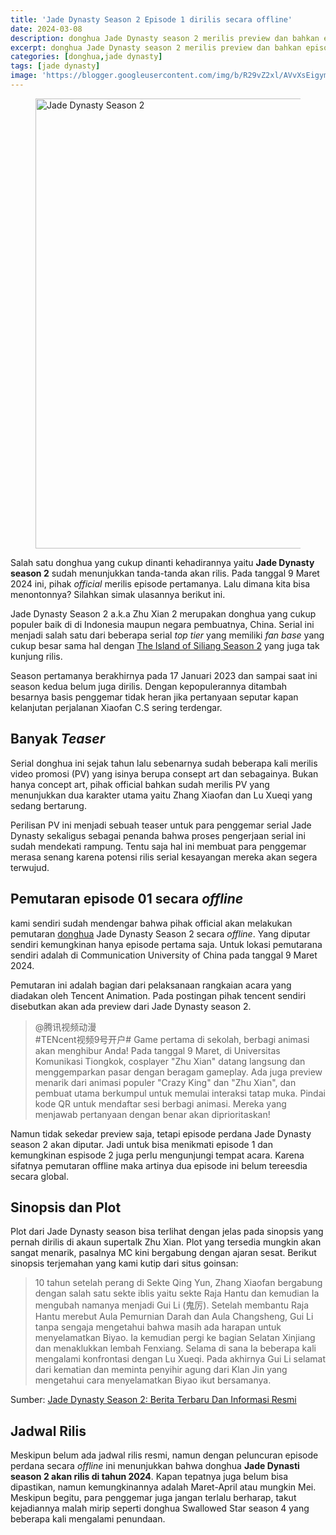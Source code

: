 ```yaml
---
title: 'Jade Dynasty Season 2 Episode 1 dirilis secara offline'
date: 2024-03-08
description: donghua Jade Dynasty season 2 merilis preview dan bahkan episode pertamanya secara offline. Baca selengkapnya pada artikel berikut ini
excerpt: donghua Jade Dynasty season 2 merilis preview dan bahkan episode pertamanya secara offline. Baca selengkapnya pada artikel berikut ini
categories: [donghua,jade dynasty]
tags: [jade dynasty]
image: 'https://blogger.googleusercontent.com/img/b/R29vZ2xl/AVvXsEigymqdKYw-FAYat3YgxKiQsvfhNemKedJq2SZJRV1rMCEpGLbC_UWlOd5-l-7_gu8lrndxfvrnOxPGyLyzVrs6FqXkDv3adgUQGytsMeYIH9ed4xofNIojWHxUWDmEN9d4rGzmTOd7sAvhIjMVgMb-8NAprLhDpxCEsW11_151WbS6TB5hN8LFPWnevVA/h169-w300-rw/jade-dynasty-season-2.webp'
---
```

<figure>
  <img alt="Jade Dynasty Season 2" height="720" width="1280" src="https://blogger.googleusercontent.com/img/b/R29vZ2xl/AVvXsEigymqdKYw-FAYat3YgxKiQsvfhNemKedJq2SZJRV1rMCEpGLbC_UWlOd5-l-7_gu8lrndxfvrnOxPGyLyzVrs6FqXkDv3adgUQGytsMeYIH9ed4xofNIojWHxUWDmEN9d4rGzmTOd7sAvhIjMVgMb-8NAprLhDpxCEsW11_151WbS6TB5hN8LFPWnevVA/s1600-rw/jade-dynasty-season-2.webp"/>
</figure>
<p style="text-align: left;">Salah satu donghua yang cukup dinanti kehadirannya yaitu <strong>Jade Dynasty season 2</strong> sudah menunjukkan tanda-tanda akan rilis. Pada tanggal 9 Maret 2024 ini, pihak <em>official</em> merilis episode pertamanya. Lalu dimana kita bisa menontonnya? Silahkan simak ulasannya berikut ini.</p>
<p>Jade Dynasty Season 2 a.k.a Zhu Xian 2 merupakan donghua yang cukup populer baik di di Indonesia maupun negara pembuatnya, China. Serial ini menjadi salah satu dari beberapa serial <em>top tier</em> yang memiliki <em>fan base</em> yang cukup besar sama hal dengan <a href="https://www.supnewz.com/2024/01/review-donghua-island-of-siliang-season-2.html">The Island of Siliang Season 2</a> yang juga tak kunjung rilis.</p>
<p>Season pertamanya berakhirnya pada 17 Januari 2023 dan sampai saat ini season kedua belum juga dirilis. Dengan kepopulerannya ditambah besarnya basis penggemar tidak heran jika pertanyaan seputar kapan kelanjutan perjalanan Xiaofan C.S sering terdengar.</p>
<h2>Banyak <em>Teaser</em></h2>
<p>Serial donghua ini sejak tahun lalu sebenarnya sudah beberapa kali merilis video promosi (PV) yang isinya berupa consept art dan sebagainya. Bukan hanya concept art, pihak official bahkan sudah merilis PV yang menunjukkan dua karakter utama yaitu Zhang Xiaofan dan Lu Xueqi yang sedang bertarung.</p>
<p>Perilisan PV ini menjadi sebuah teaser untuk para penggemar serial Jade Dynasty sekaligus sebagai penanda bahwa proses pengerjaan serial ini sudah mendekati rampung. Tentu saja hal ini membuat para penggemar merasa senang karena potensi rilis serial kesayangan mereka akan segera terwujud.</p>
<h2>Pemutaran episode 01 secara <em>offline</em></h2>
<p>kami sendiri sudah mendengar bahwa pihak official akan melakukan pemutaran <a href="https://www.supnewz.com/search/label/donghua?max-results=10">donghua</a> Jade Dynasty Season 2 secara <em>offline</em>. Yang diputar sendiri kemungkinan hanya episode pertama saja. Untuk lokasi pemutarana sendiri adalah di Communication University of China pada tanggal 9 Maret 2024.</p>
<p>Pemutaran ini adalah bagian dari pelaksanaan rangkaian acara yang diadakan oleh Tencent Animation. Pada postingan pihak tencent sendiri disebutkan akan ada preview dari Jade Dynasty season 2.</p>
<blockquote>
<p>@腾讯视频动漫<br />
#TENcent视频9号开户# Game pertama di sekolah, berbagi animasi akan menghibur Anda! Pada tanggal 9 Maret, di Universitas Komunikasi Tiongkok, cosplayer "Zhu Xian" datang langsung dan menggemparkan pasar dengan beragam gameplay. Ada juga preview menarik dari animasi populer "Crazy King" dan "Zhu Xian", dan pembuat utama berkumpul untuk memulai interaksi tatap muka. Pindai kode QR untuk mendaftar sesi berbagi animasi. Mereka yang menjawab pertanyaan dengan benar akan diprioritaskan!</p>
</blockquote>
<p>Namun tidak sekedar preview saja, tetapi episode perdana Jade Dynasty season 2 akan diputar. Jadi untuk bisa menikmati episode 1 dan kemungkinan espisode 2 juga perlu mengunjungi tempat acara. Karena sifatnya pemutaran offline maka artinya dua episode ini belum tereesdia secara global.</p>
<h2>Sinopsis dan Plot</h2>
<p>Plot dari Jade Dynasty season bisa terlihat dengan jelas pada sinopsis yang pernah dirilis di akaun supertalk Zhu Xian. Plot yang tersedia mungkin akan sangat menarik, pasalnya MC kini bergabung dengan ajaran sesat. Berikut sinopsis terjemahan yang kami kutip dari situs goinsan:</p>
<blockquote>
<p>10 tahun setelah perang di Sekte Qing Yun, Zhang Xiaofan bergabung dengan salah satu sekte iblis yaitu sekte Raja Hantu dan kemudian Ia mengubah namanya menjadi Gui Li (鬼厉). Setelah membantu Raja Hantu merebut Aula Pemurnian Darah dan Aula Changsheng, Gui Li tanpa sengaja mengetahui bahwa masih ada harapan untuk menyelamatkan Biyao. Ia kemudian pergi ke bagian Selatan Xinjiang dan menaklukkan lembah Fenxiang. Selama di sana Ia beberapa kali mengalami konfrontasi dengan Lu Xueqi. Pada akhirnya Gui Li selamat dari kematian dan meminta penyihir agung dari Klan Jin yang mengetahui cara menyelamatkan Biyao ikut bersamanya.</p>
</blockquote>
<p>Sumber: <a href="https://www.goinsan.com/2023/02/donghua-jade-dynasty-season-2-berita.html">Jade Dynasty Season 2: Berita Terbaru Dan Informasi Resmi</a></p>
<h2>Jadwal Rilis</h2>
<p>Meskipun belum ada jadwal rilis resmi, namun dengan peluncuran episode perdana secara <em>offline</em> ini menunjukkan bahwa donghua <strong>Jade Dynasti season 2 akan rilis di tahun 2024</strong>. Kapan tepatnya juga belum bisa dipastikan, namun kemungkinannya adalah Maret-April atau mungkin Mei. Meskipun begitu, para penggemar juga jangan terlalu berharap, takut kejadiannya malah mirip seperti donghua Swallowed Star season 4 yang beberapa kali mengalami penundaan.</p>
